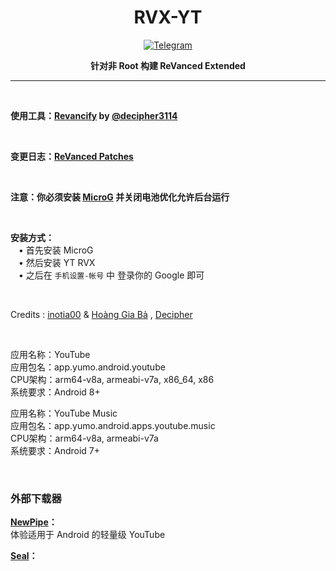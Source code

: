 <div align="center">
  
  # RVX-YT

  [![Telegram](https://img.shields.io/badge/Telegram-2CA5E0.svg?logo=telegram&logoColor=white)](https://t.me/TKJIKU)
  
  **针对非 Root 构建 ReVanced Extended** </div>

  ---
  
  <br>
  
  **使用工具：[Revancify](https://github.com/decipher3114/Revancify) by [@decipher3114](https://github.com/decipher3114)**

  <br>

  **变更日志：[ReVanced Patches](https://github.com/inotia00/revanced-patches/releases/latest)**

  <br>
  
  **注意：你必须安装 [MicroG](https://github.com/WSTxda/MicroG-RE/releases/latest) 并关闭电池优化允许后台运行**

  <br>

**安装方式：**  
 ㅤ• 首先安装 MicroG  
 ㅤ• 然后安装 YT RVX  
 ㅤ• 之后在 `手机设置-帐号` 中 登录你的 Google 即可

 <br>

 Credits : [inotia00](http://github.com/inotia00) & [Hoàng Gia Bả](http://github.com/yt-advanced) , [Decipher](http://github.com/decipher3114)

<br>

应用名称：YouTube  
应用包名：app.yumo.android.youtube  
CPU架构：arm64-v8a, armeabi-v7a, x86_64, x86  
系统要求：Android 8+  

应用名称：YouTube Music  
应用包名：app.yumo.android.apps.youtube.music  
CPU架构：arm64-v8a, armeabi-v7a  
系统要求：Android 7+  

<br>

### 外部下载器

**[NewPipe](https://newpipe.net/)：**  
体验适用于 Android 的轻量级 YouTube  

**[Seal](https://github.com/JunkFood02/Seal)：**
